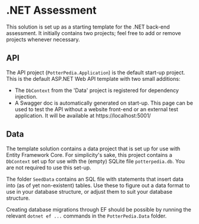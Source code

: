 # .NET Assessment

This solution is set up as a starting template for the .NET back-end assessment. It initially contains two projects; feel free to add or remove projects whenever necessary.

## API

The API project (`PotterPedia.Application`) is the default start-up project. This is the default ASP.NET Web API template with two small additions:

-   The `DbContext` from the 'Data' project is registered for dependency injection.
-   A Swagger doc is automatically generated on start-up. This page can be used to test the API without a website front-end or an external test application. It will be available at https://localhost:5001/

## Data

The template solution contains a data project that is set up for use with Entity Framework Core. For simplicity's sake, this project contains a `DbContext` set up for use with the (empty) SQLite file `potterpedia.db`. You are not required to use this set-up.

The folder `SeedData` contains an SQL file with statements that insert data into (as of yet non-existent) tables. Use these to figure out a data format to use in your database structure, or adjust them to suit your database structure.

Creating database migrations through EF should be possible by running the relevant `dotnet ef ...` commands in the `PotterPedia.Data` folder.
